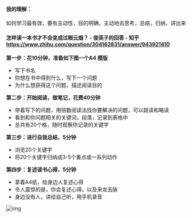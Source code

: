 #### 我的理解：

如何学习最有效，要有主动性，目的明确，主动地去思考，总结，归纳，讲出来





#### 怎样读一本书才不会变成过眼云烟？ - 俊英子的回答 - 知乎 https://www.zhihu.com/question/304162831/answer/943921410

**第一步：花10分钟，准备如下图一个A4 模版**

- 写下书名
- 你想在书中得到什么，写下一个问题
- 为什么想获得这个问题，描述阅读目的

**第二步：开始阅读，做笔记，花费40分钟**

- 带着写下的问题，用倍数阅读法找你要解决的问题，可以跳读和略读
- 看到和你问题相关的关键词，段落，记录到表格中
- 总共有20个格，随时观察你记录的关键字

**第三步：进行自我总结，5分钟**

- 浏览20个关键字
- 将20个关键字归纳成3-5个重点或一系列动作

**第四步：复述读书心得，5分钟**

- 拿着A4纸，给身边人复述心得
- 令人震惊的是，你会复述心得，以及来龙去脉
- 身边没有人，讲给自己听，用手机录音

![img](https://pic3.zhimg.com/50/v2-989b8f27bd868769cc715e638eac1990_hd.jpg)